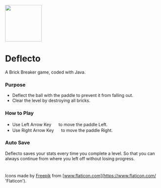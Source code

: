 <img src="https://cdn-icons.flaticon.com/png/512/2108/premium/2108062.png?token=exp=1637152061~hmac=507982f43f09ff92b9becd83e1b2522b" width="120" height="120" />

# Deflecto
A Brick Breaker game, coded with Java.

### Purpose
- Deflect the ball with the paddle to prevent it from falling out.
- Clear the level by destroying all bricks.

### How to Play
- Use Left Arrow Key <img src="https://cdn-icons-png.flaticon.com/512/6040/6040235.png" width="16" height="16" /> to move the paddle Left.
- Use Right Arrow Key <img src="https://cdn-icons-png.flaticon.com/512/6040/6040240.png" width="16" height="16" /> to move the paddle Right.
 
### Auto Save
Deflecto saves your stats every time you complete a level. So that you can always continue from where you left off without losing progress.

#
Icons made by [Freepik](https://www.freepik.com 'Freepik') from [www.flaticon.com](https://www.flaticon.com/ 'Flaticon').
